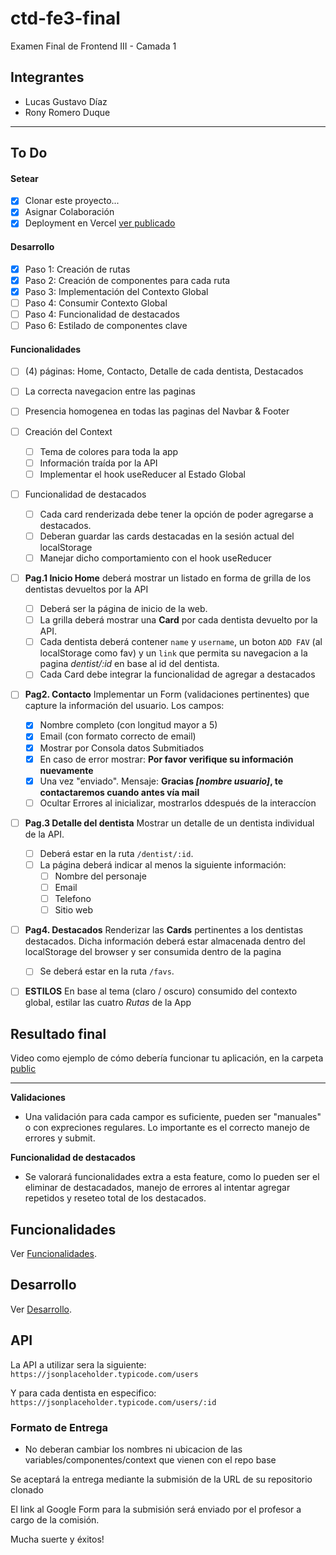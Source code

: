 # ctd-fe3-final

Examen Final de Frontend III - Camada 1

## Integrantes

- Lucas Gustavo Díaz
- Rony Romero Duque

---

## To Do

#### Setear

- [x] Clonar este proyecto...
- [x] Asignar Colaboración
- [x] Deployment en Vercel [ver publicado](https://dh-front3-final.vercel.app/)

#### Desarrollo

- [x] Paso 1: Creación de rutas
- [x] Paso 2: Creación de componentes para cada ruta
- [x] Paso 3: Implementación del Contexto Global
- [ ] Paso 4: Consumir Contexto Global
- [ ] Paso 4: Funcionalidad de destacados
- [ ] Paso 6: Estilado de componentes clave

#### Funcionalidades

- [ ] (4) páginas: Home, Contacto, Detalle de cada dentista, Destacados
- [ ] La correcta navegacion entre las paginas
- [ ] Presencia homogenea en todas las paginas del Navbar & Footer
- [ ] Creación del Context
  - [ ] Tema de colores para toda la app
  - [ ] Información traída por la API
  - [ ] Implementar el hook useReducer al Estado Global
- [ ] Funcionalidad de destacados
  - [ ] Cada card renderizada debe tener la opción de poder agregarse a destacados.
  - [ ] Deberan guardar las cards destacadas en la sesión actual del localStorage
  - [ ] Manejar dicho comportamiento con el hook useReducer
- [ ] **Pag.1 Inicio Home** deberá mostrar un listado en forma de grilla de los dentistas devueltos por la API
  - [ ] Deberá ser la página de inicio de la web.
  - [ ] La grilla deberá mostrar una **Card** por cada dentista devuelto por la API.
  - [ ] Cada dentista deberá contener `name` y `username`, un boton `ADD FAV` (al localStorage como fav) y un `link` que permita su navegacion a la pagina _dentist/:id_ en base al id del dentista.
  - [ ] Cada Card debe integrar la funcionalidad de agregar a destacados
- [ ] **Pag2. Contacto** Implementar un Form (validaciones pertinentes) que capture la información del usuario. Los campos:
  - [x] Nombre completo (con longitud mayor a 5)
  - [x] Email (con formato correcto de email)
  - [x] Mostrar por Consola datos Submitiados
  - [x] En caso de error mostrar: **Por favor verifique su información nuevamente**
  - [x] Una vez "enviado". Mensaje: **Gracias _[nombre usuario]_, te contactaremos cuando antes vía mail**
  - [ ] Ocultar Errores al inicializar, mostrarlos ddespués de la interaccíon
- [ ] **Pag.3 Detalle del dentista** Mostrar un detalle de un dentista individual de la API.
  - [ ] Deberá estar en la ruta `/dentist/:id`.
  - [ ] La página deberá indicar al menos la siguiente información:
    - [ ] Nombre del personaje
    - [ ] Email
    - [ ] Telefono
    - [ ] Sitio web
- [ ] **Pag4. Destacados** Renderizar las **Cards** pertinentes a los dentistas destacados. Dicha información deberá estar almacenada dentro del localStorage del browser y ser consumida dentro de la pagina

  - [ ] Se deberá estar en la ruta `/favs`.

- [ ] **ESTILOS** En base al tema (claro / oscuro) consumido del contexto global, estilar las cuatro _Rutas_ de la App

## Resultado final

Video como ejemplo de cómo debería funcionar tu aplicación, en la carpeta [public](/public/)

---

**Validaciones**

- Una validación para cada campor es suficiente, pueden ser "manuales" o con expreciones regulares. Lo importante es el correcto manejo de errores y submit.

**Funcionalidad de destacados**

- Se valorará funcionalidades extra a esta feature, como lo pueden ser el eliminar de destacadados, manejo de errores al intentar agregar repetidos y reseteo total de los destacados.

## Funcionalidades

Ver [Funcionalidades](docs/funcionalidades.md).

## Desarrollo

Ver [Desarrollo](docs/desarrollo.md).

## API

La API a utilizar sera la siguiente:
`https://jsonplaceholder.typicode.com/users`

Y para cada dentista en especifico:
`https://jsonplaceholder.typicode.com/users/:id`

### Formato de Entrega

- No deberan cambiar los nombres ni ubicacion de las variables/componentes/context que vienen con el repo base

Se aceptará la entrega mediante la submisión de la URL de su repositorio clonado

El link al Google Form para la submisión será enviado por el profesor a cargo de la comisión.

Mucha suerte y éxitos!
